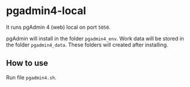 # pgadmin4-local

It runs pgAdmin 4 (web) local on port `5050`.

pgAdmin will install in the folder `pgadmin4_env`. Work data will be stored in the folder `pgadmin4_data`. These folders will created after installing.  

## How to use

Run file `pgadmin4.sh`.
